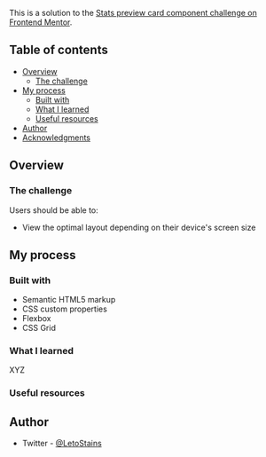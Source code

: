 
This is a solution to the [Stats preview card component challenge on Frontend Mentor](https://www.frontendmentor.io/challenges/stats-preview-card-component-8JqbgoU62). 

## Table of contents

- [Overview](#overview)
  - [The challenge](#the-challenge)
- [My process](#my-process)
  - [Built with](#built-with)
  - [What I learned](#what-i-learned)
  - [Useful resources](#useful-resources)
- [Author](#author)
- [Acknowledgments](#acknowledgments)

## Overview

### The challenge

Users should be able to:

- View the optimal layout depending on their device's screen size


## My process

### Built with

- Semantic HTML5 markup
- CSS custom properties
- Flexbox
- CSS Grid


### What I learned

XYZ

### Useful resources


## Author

- Twitter - [@LetoStains](https://twitter.com/LetoStains)

